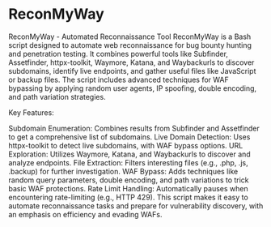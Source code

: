 # ReconMyWay
ReconMyWay - Automated Reconnaissance Tool
ReconMyWay is a Bash script designed to automate web reconnaissance for bug bounty hunting and penetration testing. It combines powerful tools like Subfinder, Assetfinder, httpx-toolkit, Waymore, Katana, and Waybackurls to discover subdomains, identify live endpoints, and gather useful files like JavaScript or backup files. The script includes advanced techniques for WAF bypassing by applying random user agents, IP spoofing, double encoding, and path variation strategies.

Key Features:

Subdomain Enumeration: Combines results from Subfinder and Assetfinder to get a comprehensive list of subdomains.
Live Domain Detection: Uses httpx-toolkit to detect live subdomains, with WAF bypass options.
URL Exploration: Utilizes Waymore, Katana, and Waybackurls to discover and analyze endpoints.
File Extraction: Filters interesting files (e.g., .php, .js, .backup) for further investigation.
WAF Bypass: Adds techniques like random query parameters, double encoding, and path variations to trick basic WAF protections.
Rate Limit Handling: Automatically pauses when encountering rate-limiting (e.g., HTTP 429).
This script makes it easy to automate reconnaissance tasks and prepare for vulnerability discovery, with an emphasis on efficiency and evading WAFs.
